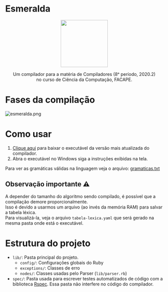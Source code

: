 # Esmeralda
<p align="center">
  <img width="150" height="150" src="https://i.imgur.com/38xxS4c.png">
</p>

<p align="center">
  Um compilador para a matéria de Compiladores (8ᵒ período, 2020.2) <br/>
  no curso de Ciência da Computação, FACAPE.
</p>

# Fases da compilação
![esmeralda.png](https://i.imgur.com/7wbXPu0.png)

# Como usar

1. [Clique aqui](https://github.com/leodcs/esmeralda/releases/latest/download/esmeralda.exe) para baixar o executável da versão mais atualizada do compilador. <br>
2. Abra o executável no Windows siga a instruções exibidas na tela. <br>

Para ver as gramáticas válidas na linguagem veja o arquivo: [gramaticas.txt](https://github.com/leodcs/esmeralda/blob/master/gramaticas.txt)

## Observação importante :warning:
A depender do tamanho do algoritmo sendo compilado, é possível que a compilação demore proporcionalmente. </br>
Isso é devido a usarmos um arquivo (ao invés da memória RAM) para salvar a tabela léxica. <br/>
Para visualizá-la, veja o arquivo `tabela-lexica.yaml` que será gerado na mesma pasta onde está o executável.

# Estrutura do projeto
- `lib/`: Pasta principal do projeto.
  - `config/`: Configurações globais do Ruby
  - `exceptions/`: Classes de erro
  - `nodes/`: Classes usadas pelo Parser (`lib/parser.rb`)
- `spec/`: Pasta usada para escrever testes automatizados de código com a biblioteca [Rspec](https://rspec.info/). Essa pasta não interfere no código do compilador.
